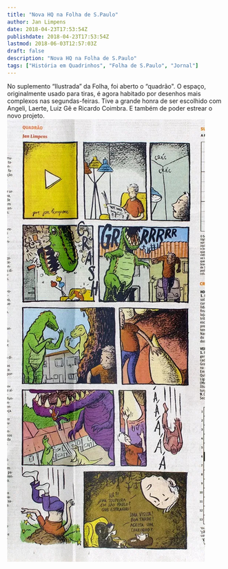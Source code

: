```yaml
---
title: "Nova HQ na Folha de S.Paulo"
author: Jan Limpens
date: 2018-04-23T17:53:54Z
publishdate: 2018-04-23T17:53:54Z
lastmod: 2018-06-03T12:57:03Z
draft: false
description: "Nova HQ na Folha de S.Paulo"
tags: ["História em Quadrinhos", "Folha de S.Paulo", "Jornal"]
---
```


No suplemento “Ilustrada” da Folha, foi aberto o “quadrão". O espaço, originalmente usado para tiras, é agora habitado por desenhos mais complexos nas segundas-feiras. Tive a grande honra de ser escolhido com Angeli, Laerte, Luiz Gê e Ricardo Coimbra. E também de poder estrear o novo projeto.
![HQ Quadrão](2018-04-Folha-Ilustrada-HQ-2.jpg)
